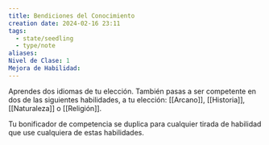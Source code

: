 ```yaml
---
title: Bendiciones del Conocimiento
creation date: 2024-02-16 23:11
tags:
  - state/seedling
  - type/note
aliases: 
Nivel de Clase: 1
Mejora de Habilidad:
---
```

Aprendes dos idiomas de tu elección. También pasas a ser competente en dos de las siguientes
habilidades, a tu elección: [[Arcano]], [[Historia]], [[Naturaleza]] o [[Religión]].

Tu bonificador de competencia se duplica para cualquier tirada de habilidad que use cualquiera de
estas habilidades.

